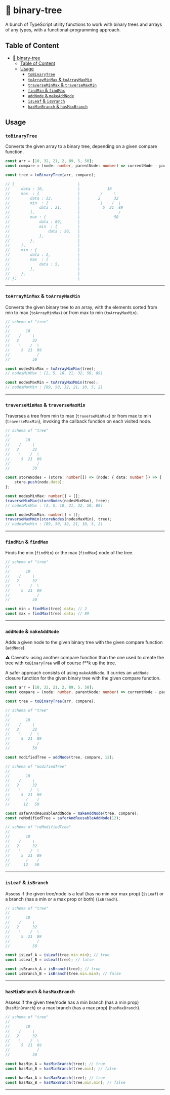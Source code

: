 # 🌳 binary-tree

A bunch of TypeScript utility functions to work with binary trees and arrays of any types, with a functional-programming approach.

## Table of Content

-   [🌳 binary-tree](#-binary-tree)
    -   [Table of Content](#table-of-content)
    -   [Usage](#usage)
        -   [`toBinaryTree`](#tobinarytree)
        -   [`toArrayMinMax` \& `toArrayMaxMin`](#toarrayminmax--toarraymaxmin)
        -   [`traverseMinMax` \& `traverseMaxMin`](#traverseminmax--traversemaxmin)
        -   [`findMin` \& `findMax`](#findmin--findmax)
        -   [`addNode` \& `makeAddNode`](#addnode--makeaddnode)
        -   [`isLeaf` \& `isBranch`](#isleaf--isbranch)
        -   [`hasMinBranch` \& `hasMaxBranch`](#hasminbranch--hasmaxbranch)

## Usage

### `toBinaryTree`

Converts the given array to a binary tree, depending on a given compare function.

```typescript
const arr = [10, 32, 21, 2, 89, 5, 50];
const compare = (node: number, parentNode: number) => currentNode - parentNode;

const tree = toBinaryTree(arr, compare);

// {                            |
//     data : 10,               |            10
//     max  : {                 |         /     \
//         data : 32,           |        2      32
//         min  : {             |         \    /  \
//             data : 21,       |          5  21  89
//         },                   |                 /
//         max : {              |               50
//             data : 89,       |
//             min  : {         |
//                 data : 50,   |
//             },               |
//         },                   |
//     },                       |
//     min : {                  |
//         data : 2,            |
//         max  : {             |
//             data : 5,        |
//         },                   |
//     },                       |
// };                           |
```

---

### `toArrayMinMax` & `toArrayMaxMin`

Converts the given binary tree to an array, with the elements sorted from min to max (`toArrayMinMax`) or from max to min (`toArrayMaxMin`).

```typescript
// schema of "tree"
//
//       10
//    /     \
//   2      32
//    \    /  \
//     5  21  89
//            /
//          50

const nodesMinMax = toArrayMinMax(tree);
// nodesMinMax : [2, 5, 10, 21, 32, 50, 89]

const nodesMaxMin = toArrayMaxMmin(tree);
// nodesMaxMin : [89, 50, 32, 21, 10, 5, 2]
```

---

### `traverseMinMax` & `traverseMaxMin`

Traverses a tree from min to max (`traverseMinMax`) or from max to min (`traverseMaxMin`), invoking the callback function on each visited node.

```typescript
// schema of "tree"
//
//       10
//    /     \
//   2      32
//    \    /  \
//     5  21  89
//            /
//          50

const storeNodes = (store: number[]) => (node: { data: number }) => {
    store.push(node.data);
};

const nodesMinMax: number[] = [];
traverseMinMax(storeNodes(nodesMinMax), tree);
// nodesMinMax : [2, 5, 10, 21, 32, 50, 89]

const nodesMaxMin: number[] = [];
traverseMaxMmin(storeNodes(nodesMaxMin), tree);
// nodesMaxMin : [89, 50, 32, 21, 10, 5, 2]
```

---

### `findMin` & `findMax`

Finds the min (`findMin`) or the max (`findMax`) node of the tree.

```typescript
// schema of "tree"
//
//       10
//    /     \
//   2      32
//    \    /  \
//     5  21  89
//            /
//          50

const min = findMin(tree).data; // 2
const max = findMax(tree).data; // 89
```

---

### `addNode` & `makeAddNode`

Adds a given node to the given binary tree with the given compare function (`addNode`).

⚠️ Caveats: using another compare function than the one used to create the tree with `toBinaryTree` will of course f\*\*k up the tree.

A safer approach consists of using `makeAddNode`. It curries an `addNode` closure function for the given binary tree with the given compare function.

```typescript
const arr = [10, 32, 21, 2, 89, 5, 50];
const compare = (node: number, parentNode: number) => currentNode - parentNode;

const tree = toBinaryTree(arr, compare);

// schema of "tree"
//
//       10
//    /     \
//   2      32
//    \    /  \
//     5  21  89
//            /
//          50

const modifiedTree = addNode(tree, compare, 12);

// schema of "modifiedTree"
//
//       10
//    /     \
//   2      32
//    \    /  \
//     5  21  89
//       /    /
//      12   50

const saferAndReusableAddNode = makeAddNode(tree, compare);
const reModifiedTree = saferAndReusableAddNode(12);

// schema of "reModifiedTree"
//
//       10
//    /     \
//   2      32
//    \    /  \
//     5  21  89
//       /    /
//      12   50
```

---

### `isLeaf` & `isBranch`

Assess if the given tree/node is a leaf (has no min nor max prop) (`isLeaf`) or a branch (has a min or a max prop or both) (`isBranch`).

```typescript
// schema of "tree"
//
//       10
//    /     \
//   2      32
//    \    /  \
//     5  21  89
//            /
//          50

const isLeaf_A = isLeaf(tree.min.min); // true
const isLeaf_B = isLeaf(tree); // false

const isBranch_A = isBranch(tree); // true
const isBranch_B = isBranch(tree.min.min); // false
```

---

### `hasMinBranch` & `hasMaxBranch`

Assess if the given tree/node has a min branch (has a min prop) (`hasMinBranch`) or a max branch (has a max prop) (`hasMaxBranch`).

```typescript
// schema of "tree"
//
//       10
//    /     \
//   2      32
//    \    /  \
//     5  21  89
//            /
//          50

const hasMin_A = hasMinBranch(tree); // true
const hasMin_B = hasMinBranch(tree.min); // false

const hasMax_A = hasMaxBranch(tree); // true
const hasMax_B = hasMaxBranch(tree.min.min); // false
```

---
